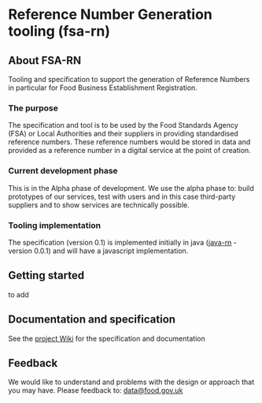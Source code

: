 # Reference Number Generation tooling (fsa-rn)


## About FSA-RN
Tooling and specification to support the generation of Reference Numbers in particular for Food Business Establishment Registration.

### The purpose
The specification and tool is to be used by the Food Standards Agency (FSA) or Local Authorities and their suppliers in providing standardised reference numbers.  These reference numbers would be stored in data and provided as a reference number in a digital service at the point of creation.   

### Current development phase
This is in the Alpha phase of development.  We use the alpha phase to: build prototypes of our services, test with users and in this case third-party suppliers and to show services are technically possible.

### Tooling implementation
The specification (version 0.1) is implemented initially in java ([java-rn](https://github.com/FoodStandardsAgency/rrn-gen/tree/master/java-rn) - version 0.0.1) and will have a javascript implementation.  

## Getting started
to add

## Documentation and specification
See the [project Wiki](https://github.com/FoodStandardsAgency/fsa-rn/wiki) for the specification and documentation


## Feedback
We would like to understand and problems with the design or approach that you may have.  Please feedback to: data@food.gov.uk
